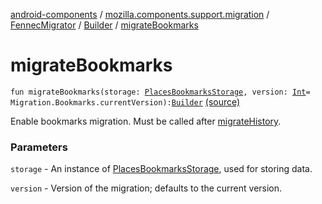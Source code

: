 [android-components](../../../index.md) / [mozilla.components.support.migration](../../index.md) / [FennecMigrator](../index.md) / [Builder](index.md) / [migrateBookmarks](./migrate-bookmarks.md)

# migrateBookmarks

`fun migrateBookmarks(storage: `[`PlacesBookmarksStorage`](../../../mozilla.components.browser.storage.sync/-places-bookmarks-storage/index.md)`, version: `[`Int`](https://kotlinlang.org/api/latest/jvm/stdlib/kotlin/-int/index.html)` = Migration.Bookmarks.currentVersion): `[`Builder`](index.md) [(source)](https://github.com/mozilla-mobile/android-components/blob/master/components/support/migration/src/main/java/mozilla/components/support/migration/FennecMigrator.kt#L205)

Enable bookmarks migration. Must be called after [migrateHistory](migrate-history.md).

### Parameters

`storage` - An instance of [PlacesBookmarksStorage](../../../mozilla.components.browser.storage.sync/-places-bookmarks-storage/index.md), used for storing data.

`version` - Version of the migration; defaults to the current version.
